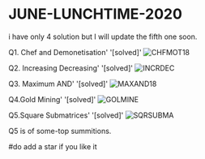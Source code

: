 # JUNE-LUNCHTIME-2020
i have only 4 solution but I will update the fifth one soon.


Q1. Chef and Demonetisation' '[solved]'    ![CHFMOT18](https://www.codechef.com/LTIME85B/problems/CHFMOT18)
	

Q2. Increasing Decreasing'   '[solved]'     ![INCRDEC](https://www.codechef.com/LTIME85B/problems/INCRDEC)
	

Q3. Maximum AND'             '[solved]'     ![MAXAND18](https://www.codechef.com/LTIME85B/problems/MAXAND18)
	

Q4.Gold Mining'              '[solved]'     ![GOLMINE](https://www.codechef.com/LTIME85B/problems/GOLMINE)
  
Q5.Square Submatrices'     '[solved]'    ![SQRSUBMA](https://www.codechef.com/LTIME85B/problems/SQRSUBMA)
   
   Q5 is of some-top summitions.




#do add a star if you like it
	
